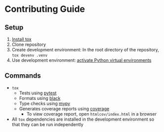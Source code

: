 # Contributing Guide

## Setup

1. [Install tox](https://tox.wiki/en/latest/installation.html)
2. Clone repository
3. Create development environment: In the root directory of the repository, `tox devenv .venv`
4. Use development environment: [activate Python virtual environments](https://realpython.com/python-virtual-environments-a-primer/#activate-it)

## Commands

- `tox`
    - Tests using [pytest](https://pypi.org/project/pytest/)
    - Formats using [black](https://pypi.org/project/black/)
    - Type checks using [mypy](https://pypi.org/project/mypy/)
    - Generates coverage reports using [coverage](https://pypi.org/project/coverage/)
        - To view coverage report, open `htmlcov/index.html` in a browser
- All `tox` dependencies are installed in the development environment so that they can be run independently
